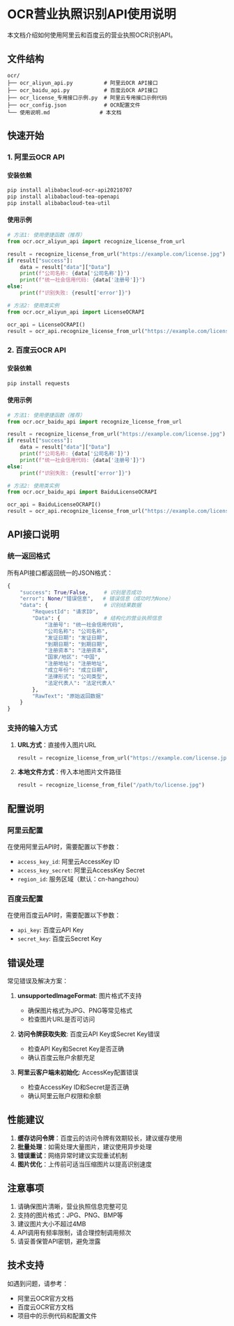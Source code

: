# OCR营业执照识别API使用说明

本文档介绍如何使用阿里云和百度云的营业执照OCR识别API。

## 文件结构

```
ocr/
├── ocr_aliyun_api.py          # 阿里云OCR API接口
├── ocr_baidu_api.py           # 百度云OCR API接口
├── ocr_license_专用接口示例.py  # 阿里云专用接口示例代码
├── ocr_config.json            # OCR配置文件
└── 使用说明.md                # 本文档
```

## 快速开始

### 1. 阿里云OCR API

#### 安装依赖
```bash
pip install alibabacloud-ocr-api20210707
pip install alibabacloud-tea-openapi
pip install alibabacloud-tea-util
```

#### 使用示例
```python
# 方法1: 使用便捷函数（推荐）
from ocr.ocr_aliyun_api import recognize_license_from_url

result = recognize_license_from_url("https://example.com/license.jpg")
if result["success"]:
    data = result["data"]["Data"]
    print(f"公司名称: {data['公司名称']}")
    print(f"统一社会信用代码: {data['注册号']}")
else:
    print(f"识别失败: {result['error']}")

# 方法2: 使用类实例
from ocr.ocr_aliyun_api import LicenseOCRAPI

ocr_api = LicenseOCRAPI()
result = ocr_api.recognize_license_from_url("https://example.com/license.jpg")
```

### 2. 百度云OCR API

#### 安装依赖
```bash
pip install requests
```

#### 使用示例
```python
# 方法1: 使用便捷函数（推荐）
from ocr.ocr_baidu_api import recognize_license_from_url

result = recognize_license_from_url("https://example.com/license.jpg")
if result["success"]:
    data = result["data"]["Data"]
    print(f"公司名称: {data['公司名称']}")
    print(f"统一社会信用代码: {data['注册号']}")
else:
    print(f"识别失败: {result['error']}")

# 方法2: 使用类实例
from ocr.ocr_baidu_api import BaiduLicenseOCRAPI

ocr_api = BaiduLicenseOCRAPI()
result = ocr_api.recognize_license_from_url("https://example.com/license.jpg")
```

## API接口说明

### 统一返回格式

所有API接口都返回统一的JSON格式：

```python
{
    "success": True/False,     # 识别是否成功
    "error": None/"错误信息",   # 错误信息（成功时为None）
    "data": {                  # 识别结果数据
        "RequestId": "请求ID",
        "Data": {              # 结构化的营业执照信息
            "注册号": "统一社会信用代码",
            "公司名称": "公司名称",
            "发证日期": "发证日期",
            "到期日期": "到期日期",
            "注册资本": "注册资本",
            "国家/地区": "中国",
            "注册地址": "注册地址",
            "成立年份": "成立日期",
            "法律形式": "公司类型",
            "法定代表人": "法定代表人"
        },
        "RawText": "原始返回数据"
    }
}
```

### 支持的输入方式

1. **URL方式**：直接传入图片URL
   ```python
   result = recognize_license_from_url("https://example.com/license.jpg")
   ```

2. **本地文件方式**：传入本地图片文件路径
   ```python
   result = recognize_license_from_file("/path/to/license.jpg")
   ```

## 配置说明

### 阿里云配置

在使用阿里云API时，需要配置以下参数：
- `access_key_id`: 阿里云AccessKey ID
- `access_key_secret`: 阿里云AccessKey Secret
- `region_id`: 服务区域（默认：cn-hangzhou）

### 百度云配置

在使用百度云API时，需要配置以下参数：
- `api_key`: 百度云API Key
- `secret_key`: 百度云Secret Key

## 错误处理

常见错误及解决方案：

1. **unsupportedImageFormat**: 图片格式不支持
   - 确保图片格式为JPG、PNG等常见格式
   - 检查图片URL是否可访问

2. **访问令牌获取失败**: 百度云API Key或Secret Key错误
   - 检查API Key和Secret Key是否正确
   - 确认百度云账户余额充足

3. **阿里云客户端未初始化**: AccessKey配置错误
   - 检查AccessKey ID和Secret是否正确
   - 确认阿里云账户权限和余额

## 性能建议

1. **缓存访问令牌**：百度云的访问令牌有效期较长，建议缓存使用
2. **批量处理**：如需处理大量图片，建议使用异步处理
3. **错误重试**：网络异常时建议实现重试机制
4. **图片优化**：上传前可适当压缩图片以提高识别速度

## 注意事项

1. 请确保图片清晰，营业执照信息完整可见
2. 支持的图片格式：JPG、PNG、BMP等
3. 建议图片大小不超过4MB
4. API调用有频率限制，请合理控制调用频次
5. 请妥善保管API密钥，避免泄露

## 技术支持

如遇到问题，请参考：
- 阿里云OCR官方文档
- 百度云OCR官方文档
- 项目中的示例代码和配置文件